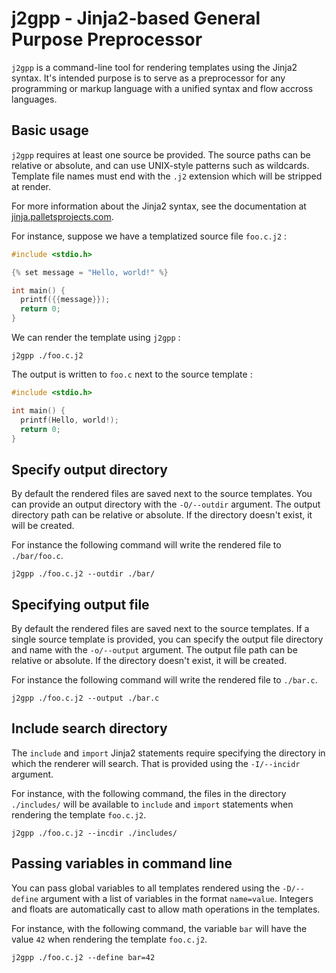 # j2gpp - Jinja2-based General Purpose Preprocessor

`j2gpp` is a command-line tool for rendering templates using the Jinja2 syntax. It's intended purpose is to serve as a preprocessor for any programming or markup language with a unified syntax and flow accross languages.

## Basic usage

`j2gpp` requires at least one source be provided. The source paths can be relative or absolute, and can use UNIX-style patterns such as wildcards. Template file names must end with the `.j2` extension which will be stripped at render.

For more information about the Jinja2 syntax, see the documentation at [jinja.palletsprojects.com](https://jinja.palletsprojects.com/).

For instance, suppose we have a templatized source file `foo.c.j2` :

``` c
#include <stdio.h>

{% set message = "Hello, world!" %}

int main() {
  printf({{message}});
  return 0;
}
```

We can render the template using `j2gpp` :

```
j2gpp ./foo.c.j2
```

The output is written to `foo.c` next to the source template :

``` c
#include <stdio.h>

int main() {
  printf(Hello, world!);
  return 0;
}
```

## Specify output directory

By default the rendered files are saved next to the source templates. You can provide an output directory with the `-O/--outdir` argument. The output directory path can be relative or absolute. If the directory doesn't exist, it will be created.

For instance the following command will write the rendered file to `./bar/foo.c`.

```
j2gpp ./foo.c.j2 --outdir ./bar/
```

## Specifying output file

By default the rendered files are saved next to the source templates. If a single source template is provided, you can specify the output file directory and name with the `-o/--output` argument. The output file path can be relative or absolute. If the directory doesn't exist, it will be created.

For instance the following command will write the rendered file to `./bar.c`.

```
j2gpp ./foo.c.j2 --output ./bar.c
```

## Include search directory

The `include` and `import` Jinja2 statements require specifying the directory in which the renderer will search. That is provided using the `-I/--incidr` argument.

For instance, with the following command, the files in the directory `./includes/` will be available to `include` and `import` statements when rendering the template `foo.c.j2`.

```
j2gpp ./foo.c.j2 --incdir ./includes/
```

## Passing variables in command line

You can pass global variables to all templates rendered using the `-D/--define` argument with a list of variables in the format `name=value`. Integers and floats are automatically cast to allow math operations in the templates.

For instance, with the following command, the variable `bar` will have the value `42` when rendering the template `foo.c.j2`.

```
j2gpp ./foo.c.j2 --define bar=42
```
